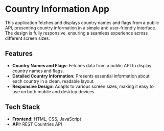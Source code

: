 # Country Information App

This application fetches and displays country names and flags from a public API, presenting country information in a simple and user-friendly interface. The design is fully responsive, ensuring a seamless experience across different screen sizes.

## Features

- **Country Names and Flags:** Fetches data from a public API to display country names and flags.
- **Detailed Country Information:** Presents essential information about each country in a clean, readable layout.
- **Responsive Design:** Adapts to various screen sizes, making it easy to use on both mobile and desktop devices.

## Tech Stack

- **Frontend:** HTML, CSS, JavaScript
- **API:** REST Countries API


